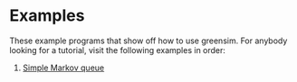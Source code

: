 # Examples

These example programs that show off how to use greensim. For anybody looking
for a tutorial, visit the following examples in order:

1. [Simple Markov queue](queue-markov)
